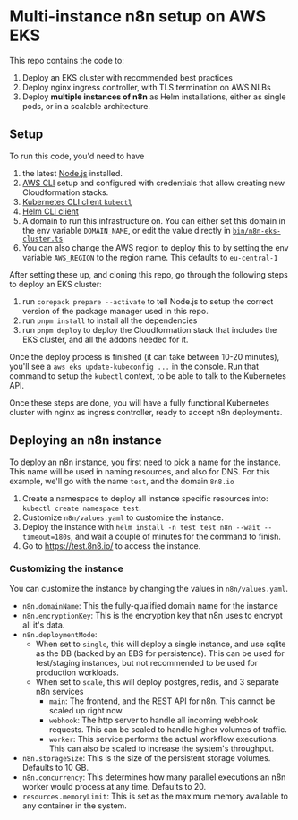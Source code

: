 # Multi-instance n8n setup on AWS EKS

This repo contains the code to:

1. Deploy an EKS cluster with recommended best practices
2. Deploy nginx ingress controller, with TLS termination on AWS NLBs
3. Deploy **multiple instances of n8n** as Helm installations, either as single pods, or in a scalable architecture.

## Setup

To run this code, you'd need to have

1. the latest [Node.js](https://nodejs.org/) installed.
2. [AWS CLI](https://github.com/aws/aws-cli) setup and configured with credentials that allow creating new Cloudformation stacks.
3. [Kubernetes CLI client `kubectl`](https://kubernetes.io/docs/reference/kubectl/)
4. [Helm CLI client](https://helm.sh/docs/intro/install/)
5. A domain to run this infrastructure on. You can either set this domain in the env variable `DOMAIN_NAME`, or edit the value directly in [`bin/n8n-eks-cluster.ts`](bin/n8n-eks-cluster.ts#L12)
6. You can also change the AWS region to deploy this to by setting the env variable `AWS_REGION` to the region name. This defaults to `eu-central-1`

After setting these up, and cloning this repo, go through the following steps to deploy an EKS cluster:

1. run `corepack prepare --activate` to tell Node.js to setup the correct version of the package manager used in this repo.
2. run `pnpm install` to install all the dependencies
3. run `pnpm deploy` to deploy the Cloudformation stack that includes the EKS cluster, and all the addons needed for it.

Once the deploy process is finished (it can take between 10-20 minutes), you'll see a `aws eks update-kubeconfig ...` in the console. Run that command to setup the `kubectl` context, to be able to talk to the Kubernetes API.

Once these steps are done, you will have a fully functional Kubernetes cluster with nginx as ingress controller, ready to accept n8n deployments.

## Deploying an n8n instance

To deploy an n8n instance, you first need to pick a name for the instance.
This name will be used in naming resources, and also for DNS.
For this example, we'll go with the name `test`, and the domain `8n8.io`

1. Create a namespace to deploy all instance specific resources into: `kubectl create namespace test`.
2. Customize `n8n/values.yaml` to customize the instance.
3. Deploy the instance with `helm install -n test test n8n --wait --timeout=180s`, and wait a couple of minutes for the command to finish.
4. Go to https://test.8n8.io/ to access the instance.

### Customizing the instance

You can customize the instance by changing the values in `n8n/values.yaml`.

- `n8n.domainName`: This the fully-qualified domain name for the instance
- `n8n.encryptionKey`: This is the encryption key that n8n uses to encrypt all it's data.
- `n8n.deploymentMode`:
  - When set to `single`, this will deploy a single instance, and use sqlite as the DB (backed by an EBS for persistence). This can be used for test/staging instances, but not recommended to be used for production workloads.
  - When set to `scale`, this will deploy postgres, redis, and 3 separate n8n services
    - `main`: The frontend, and the REST API for n8n. This cannot be scaled up right now.
    - `webhook`: The http server to handle all incoming webhook requests. This can be scaled to handle higher volumes of traffic.
    - `worker`: This service performs the actual workflow executions. This can also be scaled to increase the system's throughput.
- `n8n.storageSize`: This is the size of the persistent storage volumes. Defaults to 10 GB.
- `n8n.concurrency`: This determines how many parallel executions an n8n worker would process at any time. Defaults to 20.
- `resources.memoryLimit`: This is set as the maximum memory available to any container in the system.
